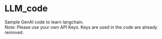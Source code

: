 # LLM_code
Sample GenAI code to learn langchain.  
Note: Please use your own API Keys. Keys are used in the code are already removed.

